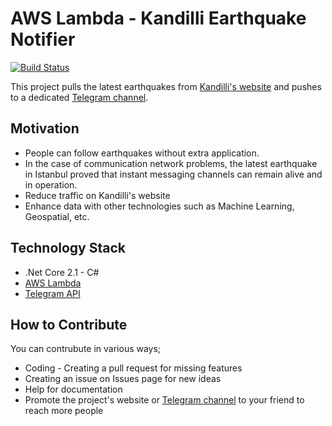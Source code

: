 
# AWS Lambda - Kandilli Earthquake Notifier

[![Build Status](https://travis-ci.org/Geomates/KandilliEarthquakeNotifier.svg?branch=master)](https://travis-ci.org/Geomates/KandilliEarthquakeNotifier)

This project pulls the latest earthquakes from [Kandilli's website](http://www.koeri.boun.edu.tr) and pushes to a dedicated [Telegram channel](https://t.me/kandillisondepremler).

## Motivation

- People can follow earthquakes without extra application.
- In the case of communication network problems, the latest earthquake in Istanbul proved that instant messaging channels can remain alive and in operation.
- Reduce traffic on Kandilli's website
- Enhance data with other technologies such as Machine Learning, Geospatial, etc. 

## Technology Stack
- .Net Core 2.1 - C#
- [AWS Lambda](https://aws.amazon.com/lambda/)
- [Telegram API](https://core.telegram.org/)

## How to Contribute

You can contrubute in various ways;

-  Coding - Creating a pull request for missing features
-  Creating an issue on Issues page for new ideas
-  Help for documentation
-  Promote the project's website or [Telegram channel](https://t.me/kandillisondepremler) to your friend to reach more people